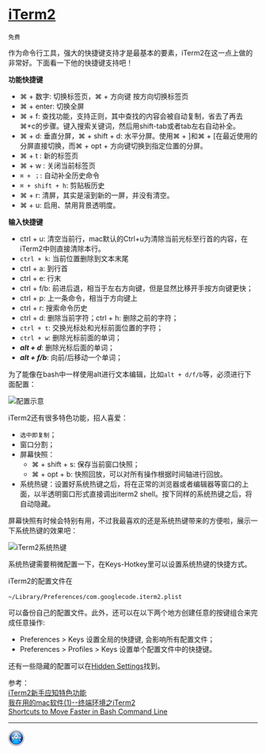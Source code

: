 # [iTerm2](http://iterm2.com/)

`免费`

作为命令行工具，强大的快捷键支持才是最基本的要素，iTerm2在这一点上做的非常好。下面看一下他的快捷键支持吧！

**功能快捷键**

* ⌘ + 数字: 切换标签页，⌘ + 方向键 按方向切换标签页
* ⌘ + enter: 切换全屏
* ⌘ + f: 查找功能，支持正则，其中查找的内容会被自动复制，省去了再去⌘+c的步骤。键入搜索关键词，然后用shift-tab或者tab左右自动补全。
* ⌘ + d: 垂直分屏，⌘ + shift + d: 水平分屏。使用⌘ + ]和⌘ + [在最近使用的分屏直接切换，而⌘ + opt + 方向键切换到指定位置的分屏。
* ⌘ + t : 新的标签页
* ⌘ + w : 关闭当前标签页
* `⌘ + ；`: 自动补全历史命令
* `⌘ + shift + h`: 剪贴板历史
* ⌘ + r: 清屏，其实是滚到新的一屏，并没有清空。
* ⌘ + u: 启用、禁用背景透明度。

**输入快捷键**

* ctrl + u: 清空当前行，mac默认的Ctrl+u为清除当前光标至行首的内容，在iTerm2中则直接清除本行。
* `ctrl + k`: 当前位置删除到文本末尾
* ctrl + a: 到行首
* ctrl + e: 行末
* ctrl + f/b: 前进后退，相当于左右方向键，但是显然比移开手按方向键更快；
* ctrl + p: 上一条命令，相当于方向键上
* ctrl + r: 搜索命令历史
* ctrl + d: 删除当前字符；ctrl + h: 删除之前的字符；
* `ctrl + t`: 交换光标处和光标前面位置的字符；
* `ctrl + w`: 删除光标前面的单词；
* **_alt + d_**: 删除光标后面的单词；
* **_alt + f/b_**: 向前/后移动一个单词；

为了能像在bash中一样使用alt进行文本编辑，比如`alt + d/f/b`等，必须进行下面配置：

![配置示意][2]


iTerm2还有很多特色功能，招人喜爱：

* `选中即复制`；
* 窗口分割；
* 屏幕快照：
	* ⌘ + shift + s: 保存当前窗口快照；
	* ⌘ + opt + b: 快照回放，可以对所有操作根据时间轴进行回放。
* 系统热键：设置好系统热键之后，将在正常的浏览器或者编辑器等窗口的上面，以半透明窗口形式直接调出iterm2 shell。按下同样的系统热键之后，将自动隐藏。

屏幕快照有时候会特别有用，不过我最喜欢的还是系统热键带来的方便啦，展示一下系统热键的效果吧：

![iTerm2系统热键][1]

系统热键需要稍微配置一下，在Keys-Hotkey里可以设置系统热键的快捷方式。

iTerm2的配置文件在

	~/Library/Preferences/com.googlecode.iterm2.plist

可以备份自己的配置文件。此外，还可以在以下两个地方创建任意的按键组合来完成任意操作:

* Preferences > Keys 设置全局的快捷键, 会影响所有配置文件；
* Preferences > Profiles > Keys 设置单个配置文件中的快捷键。

还有一些隐藏的配置可以在[Hidden Settings](http://iterm2.com/documentation-hidden-settings.html)找到。

参考：    
[iTerm2新手应知特色功能  ](http://www.yangzhiping.com/tech/iterm2.html)  
[我在用的mac软件(1)--终端环境之iTerm2](http://www.cnblogs.com/noTice520/p/3190529.html)  
[Shortcuts to Move Faster in Bash Command Line](http://teohm.com/blog/2012/01/04/shortcuts-to-move-faster-in-bash-command-line/)    



[1]: http://xuelangzf-github.qiniudn.com/20141111_iTerm2.png
[2]: http://xuelangzf-github.qiniudn.com/apps_iterm2_bash_etc.png

---
[![](../resource/apps.png)](http://github.com/xuelangZF/MacOSX/blob/gh-pages/apps/apps_summary.md)
